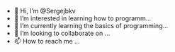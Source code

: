 - 👋 Hi, I’m @Sergejbkv
- 👀 I’m interested in learning how to programm...
- 🌱 I’m currently learning the basics of programming...
- 💞️ I’m looking to collaborate on ...
- 📫 How to reach me ...

<!---
Sergejbkv/Sergejbkv is a ✨ special ✨ repository because its `README.md` (this file) appears on your GitHub profile.
You can click the Preview link to take a look at your changes.
--->
